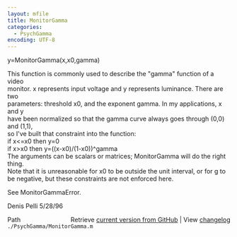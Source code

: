```yaml
---
layout: mfile
title: MonitorGamma
categories:
  - PsychGamma
encoding: UTF-8
---
```


y=MonitorGamma(x,x0,gamma)  

This function is commonly used to describe the "gamma" function of a video  
monitor. x represents input voltage and y represents luminance. There are two  
parameters: threshold x0, and the exponent gamma. In my applications, x and y  
have been normalized so that the gamma curve always goes through (0,0) and (1,1),  
so I've built that constraint into the function:  
   if x\<=x0 then y=0  
   if x\>x0 then y=((x-x0)/(1-x0))^gamma  
The arguments can be scalars or matrices; MonitorGamma will do the right thing.  
Note that it is unreasonable for x0 to be outside the unit interval, or for g to  
be negative, but these constraints are not enforced here.  

See MonitorGammaError.  

Denis Pelli 5/28/96  


<div class="code_header" style="text-align:right;">
  <span style="float:left;">Path&nbsp;&nbsp;</span> <span class="counter">Retrieve <a href=
  "https://raw.github.com/Psychtoolbox-3/Psychtoolbox-3/beta/./PsychGamma/MonitorGamma.m">current version from GitHub</a> | View <a href=
  "https://github.com/Psychtoolbox-3/Psychtoolbox-3/commits/beta/./PsychGamma/MonitorGamma.m">changelog</a></span>
</div>
<div class="code">
  <code>./PsychGamma/MonitorGamma.m</code>
</div>
